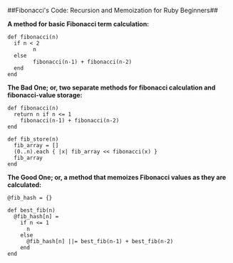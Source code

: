 ##Fibonacci's Code: Recursion and Memoization for Ruby Beginners##


__A method for basic Fibonacci term calculation:__

```language-ruby
def fibonacci(n)
  if n < 2
		n
  else  
		fibonacci(n-1) + fibonacci(n-2)
  end
end
```


__The Bad One; or, two separate methods for fibonacci calculation
and fibonacci-value storage:__

```language-ruby
def fibonacci(n)																	
  return n if n <= 1 															
    fibonacci(n-1) + fibonacci(n-2)												
end

def fib_store(n)
  fib_array = []																
  (0..n).each { |x| fib_array << fibonacci(x) }	
  fib_array
end  
```


__The Good One; or, a method that memoizes Fibonacci values as they are calculated:__

```language-ruby
@fib_hash = {}

def best_fib(n) 
  @fib_hash[n] = 																	
    if n <= 1																		
      n    																			
    else 
      @fib_hash[n] ||= best_fib(n-1) + best_fib(n-2)								
    end																			     
end
```






            